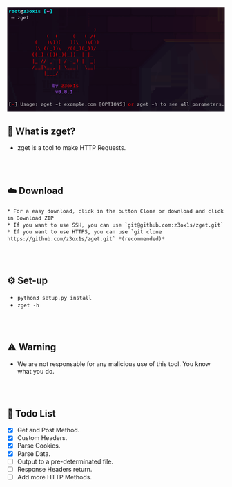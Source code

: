 <img src = "./screenshot1.png" width = 750>

## 🤔 What is zget?
- zget is a tool to make HTTP Requests.

<br><br>

## ☁️ Download
    * For a easy download, click in the button Clone or download and click in Download ZIP
    * If you want to use SSH, you can use `git@github.com:z3ox1s/zget.git`
    * If you want to use HTTPS, you can use `git clone https://github.com/z3ox1s/zget.git` *(recommended)*

<br><br>

## ⚙️ Set-up
  - `python3 setup.py install`
  - `zget -h`

<br><br>

## ⚠️ Warning
- We are not responsable for any malicious use of this tool. You know what you do.

<br><br>

## 🧾 Todo List
- [x] Get and Post Method.
- [x] Custom Headers.
- [x] Parse Cookies.
- [x] Parse Data.
- [ ] Output to a pre-determinated file.
- [ ] Response Headers return.
- [ ] Add more HTTP Methods.
